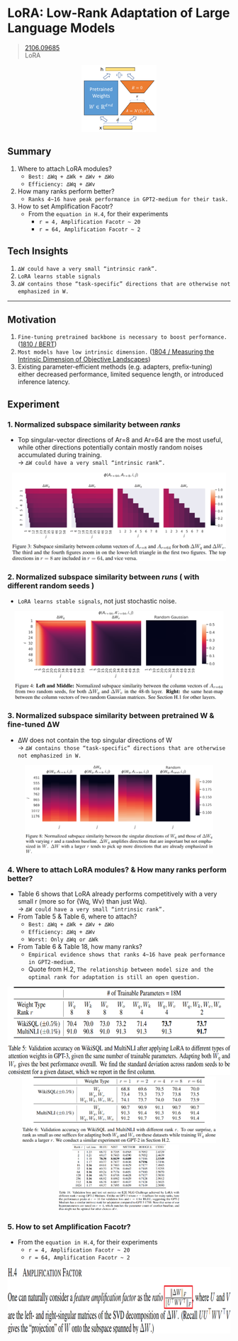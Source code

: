 # LoRA: Low-Rank Adaptation of Large Language Models
> [2106.09685](https://arxiv.org/abs/2106.09685)<br>
> LoRA
<div align=center><img src="/figures/2106.09685.1.png" style="height: 150px; width: auto;"/></div>

## Summary 
1. Where to attach LoRA modules?
    - `Best: ∆Wq + ∆Wk + ∆Wv + ∆Wo`
    - `Efficiency: ∆Wq + ∆Wv`
2. How many ranks perform better?
    - `Ranks 4~16 have peak performance in GPT2-medium for their task.`
3. How to set Amplification Facotr?
    - From the `equation in H.4`, for their experiments
        - `r = 4, Amplification Facotr ~ 20`
        - `r = 64, Amplification Facotr ~ 2`

## Tech Insights 
1. `∆W could have a very small “intrinsic rank”.`
2. `LoRA learns stable signals`
3. `∆W contains those “task-specific” directions that are otherwise not emphasized in W.`

---

## Motivation 
1. `Fine-tuning pretrained backbone is necessary to boost performance.` ([1810 / BERT](https://github.com/YCChu1995/Paper-Summary/blob/main/1810_BERT%20-%20Pre-training%20of%20Deep%20Bidirectional%20Transformers%20for%20Language%20Understanding.md))
2. `Most models have low intrinsic dimension.` ([1804 / Measuring the Intrinsic Dimension of Objective Landscapes](https://github.com/YCChu1995/Paper-Summary/blob/main/1804_Measuring%20the%20Intrinsic%20Dimension%20of%20Objective%20Landscapes.md))
3. Existing parameter-efficient methods (e.g. adapters, prefix-tuning) either decreased performance, limited sequence length, or introduced inference latency.

## Experiment
### 1. Normalized subspace similarity between **_ranks_**
- Top singular-vector directions of Ar=8 and Ar=64 are the most useful, while other directions potentially contain mostly random noises accumulated during training.<br>
  &rarr; `∆W could have a very small “intrinsic rank”.`
<div align=center><img src="/figures/2106.09685.2.png" style="height: 200px; width: auto;"/></div>

### 2. Normalized subspace similarity between **_runs_** ( with different random seeds )
- `LoRA learns stable signals`, not just stochastic noise.
<div align=center><img src="/figures/2106.09685.3.png" style="height: 200px; width: auto;"/></div>

### 3. Normalized subspace similarity between **pretrained W** & **fine-tuned ΔW**
- ∆W does not contain the top singular directions of W<br>
  &rarr; `∆W contains those “task-specific” directions that are otherwise not emphasized in W.`
<div align=center><img src="/figures/2106.09685.4.png" style="height: 200px; width: auto;"/></div>

### 4. Where to attach LoRA modules? & How many ranks perform better?
- Table 6 shows that LoRA already performs competitively with a very small r (more so for {Wq, Wv} than just Wq).<br>
  &rarr; `∆W could have a very small “intrinsic rank”.`
- From Table 5 & Table 6, where to attach?
    - `Best: ∆Wq + ∆Wk + ∆Wv + ∆Wo`
    - `Efficiency: ∆Wq + ∆Wv`
    - `Worst: Only ∆Wq or ∆Wk`
- From Table 6 & Table 18, how many ranks?
    - `Empirical evidence shows that ranks 4~16 have peak performance in GPT2-medium.`
    - Quote from H.2, `The relationship between model size and the optimal rank for adaptation is still an open question.`
  
<div align=center><img src="/figures/2106.09685.5.png" style="height: 200px; width: auto;"/></div>
<div align=center><img src="/figures/2106.09685.6.png" style="height: 150px; width: auto;"/></div>
<div align=center><img src="/figures/2106.09685.7.png" style="height: 150px; width: auto;"/></div>

### 5. How to set Amplification Facotr?
- From the `equation in H.4`, for their experiments
    - `r = 4, Amplification Facotr ~ 20`
    - `r = 64, Amplification Facotr ~ 2`
<div align=center><img src="/figures/2106.09685.8.png" style="height: 150px; width: auto;"/></div>
